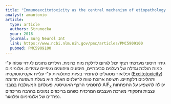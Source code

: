 ```yaml
---
title: "Immunoexcitotoxicity as the central mechanism of etiopathology and treatment of autism spectrum disorders: A possible role of fluoride and aluminum"
analyst: amantonio
article:
  type: article
  authors: Strunecka
  year: 2018
  journal: Surg Neurol Int
  link: https://www.ncbi.nlm.nih.gov/pmc/articles/PMC5909100
  pubmed: PMC5909100
---
```


גירוי חיסוני מערכתי רציף יכול לגרום לדלקת מוח כרונית. הילדים נתונים לגירוי שכזה ע"י כמות הולכת וגדלה של רעלנים סביבתיים, חיסונים וזיהומים נגיפיים עמידים. אלומיניום ופלואור מסוגלים להחמיר בעיות פתולוגיות ע"י עליית אקסיטוטוקסיה ([Excitotoxicity](https://en.wikipedia.org/wiki/Excitotoxicity)) ותהליכים דלקתיים. חשיפה ארוכת טווח לרעלנים האלה היא בעלת השפעה הדומה לתסמיני הרצף האוטיסטי. פעולתם המשולבת במבני AlF<sub>х</sub> יכולה להשפיע על התפתחות עצבית ותפקודי מערכת העצבים המרכזית כשהם בריכוזים נמוכים בהרבה מריכוזים נפרדים של אלומיניום ופלואור.
